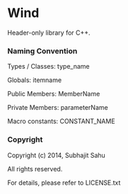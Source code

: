 Wind
====

Header-only library for C++.



### Naming Convention

Types / Classes: type_name

Globals: itemname

Public Members: MemberName

Private Members: parameterName

Macro constants: CONSTANT_NAME



### Copyright

Copyright (c) 2014, Subhajit Sahu

All rights reserved.

  
For details, please refer to LICENSE.txt


